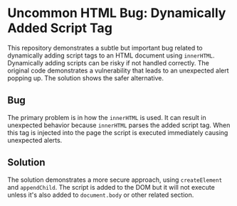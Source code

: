# Uncommon HTML Bug: Dynamically Added Script Tag

This repository demonstrates a subtle but important bug related to dynamically adding script tags to an HTML document using `innerHTML`.  Dynamically adding scripts can be risky if not handled correctly. The original code demonstrates a vulnerability that leads to an unexpected alert popping up. The solution shows the safer alternative.

## Bug

The primary problem is in how the `innerHTML` is used. It can result in unexpected behavior because `innerHTML` parses the added script tag. When this tag is injected into the page the script is executed immediately causing unexpected alerts.

## Solution

The solution demonstrates a more secure approach, using `createElement` and `appendChild`. The script is added to the DOM but it will not execute unless it's also added to `document.body` or other related section.